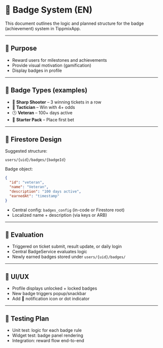 # 🥇 Badge System (EN)

This document outlines the logic and planned structure for the badge (achievement) system in TippmixApp.

---

## 🎯 Purpose

* Reward users for milestones and achievements
* Provide visual motivation (gamification)
* Display badges in profile

---

## 🧾 Badge Types (examples)

* 🎯 **Sharp Shooter** – 3 winning tickets in a row
* 🧠 **Tactician** – Win with 4+ odds
* 🕓 **Veteran** – 100+ days active
* 🏅 **Starter Pack** – Place first bet

---

## 📁 Firestore Design

Suggested structure:

```
users/{uid}/badges/{badgeId}
```

Badge object:

```json
{
  "id": "veteran",
  "name": "Veteran",
  "description": "100 days active",
  "earnedAt": "timestamp"
}
```

* Central config: `badges_config` (in-code or Firestore root)
* Localized name + description (via keys or ARB)

---

## 🔁 Evaluation

* Triggered on ticket submit, result update, or daily login
* Central BadgeService evaluates logic
* Newly earned badges stored under `users/{uid}/badges/`

---

## 🧠 UI/UX

* Profile displays unlocked + locked badges
* New badge triggers popup/snackbar
* Add 🔔 notification icon or dot indicator

---

## 🧪 Testing Plan

* Unit test: logic for each badge rule
* Widget test: badge panel rendering
* Integration: reward flow end-to-end